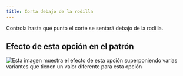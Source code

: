```yaml
---
title: Corta debajo de la rodilla
---
```


Controla hasta qué punto el corte se sentará debajo de la rodilla.

## Efecto de esta opción en el patrón

![Esta imagen muestra el efecto de esta opción superponiendo varias variantes que tienen un valor diferente para esta opción](cornelius_bandbelowknee_sample.svg "Efecto de esta opción en el patrón")

